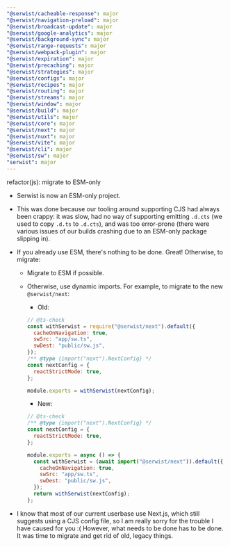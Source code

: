 ```yaml
---
"@serwist/cacheable-response": major
"@serwist/navigation-preload": major
"@serwist/broadcast-update": major
"@serwist/google-analytics": major
"@serwist/background-sync": major
"@serwist/range-requests": major
"@serwist/webpack-plugin": major
"@serwist/expiration": major
"@serwist/precaching": major
"@serwist/strategies": major
"@serwist/configs": major
"@serwist/recipes": major
"@serwist/routing": major
"@serwist/streams": major
"@serwist/window": major
"@serwist/build": major
"@serwist/utils": major
"@serwist/core": major
"@serwist/next": major
"@serwist/nuxt": major
"@serwist/vite": major
"@serwist/cli": major
"@serwist/sw": major
"serwist": major
---
```


refactor(js): migrate to ESM-only

- Serwist is now an ESM-only project.
- This was done because our tooling around supporting CJS had always been crappy: it was slow, had no way of supporting emitting `.d.cts` (we used to copy `.d.ts` to `.d.cts`), and was too error-prone (there were various issues of our builds crashing due to an ESM-only package slipping in).
- If you already use ESM, there's nothing to be done. Great! Otherwise, to migrate:

  - Migrate to ESM if possible.
  - Otherwise, use dynamic imports. For example, to migrate to the new `@serwist/next`:

    - Old:

    ```js
    // @ts-check
    const withSerwist = require("@serwist/next").default({
      cacheOnNavigation: true,
      swSrc: "app/sw.ts",
      swDest: "public/sw.js",
    });
    /** @type {import("next").NextConfig} */
    const nextConfig = {
      reactStrictMode: true,
    };

    module.exports = withSerwist(nextConfig);
    ```

    - New:

    ```js
    // @ts-check
    /** @type {import("next").NextConfig} */
    const nextConfig = {
      reactStrictMode: true,
    };

    module.exports = async () => {
      const withSerwist = (await import("@serwist/next")).default({
        cacheOnNavigation: true,
        swSrc: "app/sw.ts",
        swDest: "public/sw.js",
      });
      return withSerwist(nextConfig);
    };
    ```

- I know that most of our current userbase use Next.js, which still suggests using a CJS config file, so I am really sorry for the trouble I have caused for you :( However, what needs to be done has to be done. It was time to migrate and get rid of old, legacy things.
